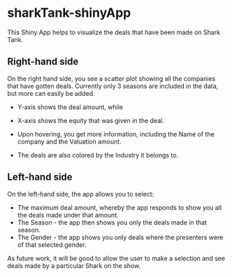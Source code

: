 # sharkTank-shinyApp

This Shiny App helps to visualize the deals that have been made on Shark Tank.

## Right-hand side
On the right hand side, you see a scatter plot showing all the companies that have gotten deals. Currently only 3 seasons are included in the data, but more can easily be added.

- Y-axis shows the deal amount, while
- X-axis shows the equity that was given in the deal.

- Upon hovering, you get more information, including the Name of the company and the Valuation amount.
- The deals are also colored by the Industry it belongs to.

## Left-hand side
On the left-hand side, the app allows you to select:
- The maximum deal amount, whereby the app responds to show you all the deals made under that amount.
- The Season - the app then shows you only the deals made in that season.
- The Gender - the app shows you only deals where the presenters were of that selected gender.

As future work, it will be good to allow the user to make a selection and see deals made by a particular Shark on the show. 